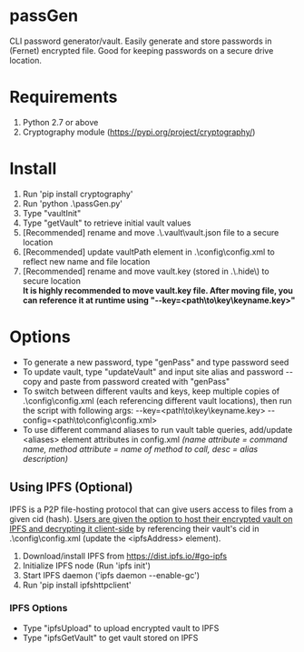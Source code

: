 # passGen
CLI password generator/vault. Easily generate and store passwords in (Fernet) encrypted file. Good for keeping passwords on a secure drive location.
# Requirements
1. Python 2.7 or above
2. Cryptography module (https://pypi.org/project/cryptography/)
# Install
1. Run 'pip install cryptography'
2. Run 'python .\passGen.py'
3. Type "vaultInit"
4. Type "getVault" to retrieve initial vault values
5. [Recommended] rename and move .\\.vault\vault.json file to a secure location
6. [Recommended] update vaultPath element in .\config\config.xml to reflect new name and file location
7. [Recommended] rename and move vault.key (stored in .\\.hide\\) to secure location
<br/>**It is highly recommended to move vault.key file. After moving file, you can reference it at runtime using "--key=<path\to\key\keyname.key>"**
# Options
* To generate a new password, type "genPass" and type password seed
* To update vault, type "updateVault" and input site alias and password -- copy and paste from password created with "genPass"
* To switch between different vaults and keys, keep multiple copies of .\config\config.xml (each referencing different vault locations), then run the script with following args: --key=<path\to\key\keyname.key> --config=<path\to\config\config.xml>
* To use different command aliases to run vault table queries, add/update \<aliases\> element attributes in config.xml *(name attribute = command name, method attribute = name of method to call, desc = alias description)*
## Using IPFS (Optional)
IPFS is a P2P file-hosting protocol that can give users access to files from a given cid (hash). <ins>Users are given the option to host their encrypted vault on IPFS and decrypting it client-side</ins> by referencing their vault's cid in .\config\config.xml (update the \<ipfsAddress\> element).
1. Download/install IPFS from https://dist.ipfs.io/#go-ipfs
2. Initialize IPFS node (Run 'ipfs init')
3. Start IPFS daemon ('ipfs daemon --enable-gc')
4. Run 'pip install ipfshttpclient'
### IPFS Options
* Type "ipfsUpload" to upload encrypted vault to IPFS
* Type "ipfsGetVault" to get vault stored on IPFS

